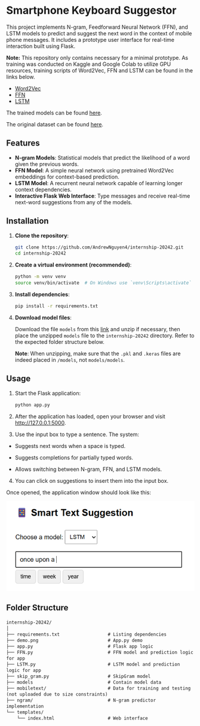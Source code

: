 # Smartphone Keyboard Suggestor

This project implements N-gram, Feedforward Neural Network (FFN), and LSTM models to predict and suggest the next word in the context of mobile phone messages. It includes a prototype user interface for real-time interaction built using Flask.

**Note:** This repository only contains necessary for a minimal prototype. As training was conducted on Kaggle and Google Colab to utilize GPU resources, training scripts of Word2Vec, FFN and LSTM can be found in the links below.
- [Word2Vec](https://colab.research.google.com/drive/1lO-mX_WCrWglw0LX1S1QZjh97Ok4hjBc?usp=sharing)
- [FFN](https://colab.research.google.com/drive/1SvY10YrdAKN4nOJfAM4eMYHaIlb2yMro?usp=sharing)
- [LSTM](https://bit.ly/3Hkn0Z0)  

The trained models can be found [here](https://husteduvn-my.sharepoint.com/:f:/g/personal/duc_nm225437_sis_hust_edu_vn/Ep3UlaSY2BVKtzYl_XyDPNQBnSPyKRHjmmPJy8krgtV56Q?e=XE2q72).


The original dataset can be found [here](https://digitalcommons.mtu.edu/mobiletext/).

## Features

- **N-gram Models**: Statistical models that predict the likelihood of a word given the previous words.
- **FFN Model**: A simple neural network using pretrained Word2Vec embeddings for context-based prediction.
- **LSTM Model**: A recurrent neural network capable of learning longer context dependencies.
- **Interactive Flask Web Interface**: Type messages and receive real-time next-word suggestions from any of the models.


## Installation

1. **Clone the repository**:
    ```sh
    git clone https://github.com/AndrewNguyen4/internship-20242.git
    cd internship-20242
    ```

2. **Create a virtual environment (recommended)**:
    ```sh
    python -m venv venv
    source venv/bin/activate  # On Windows use `venv\Scripts\activate`
    ```

3. **Install dependencies**:
    ```sh
    pip install -r requirements.txt
    ```

4. **Download model files**:

    Download the file `models` from this [link](https://husteduvn-my.sharepoint.com/:f:/g/personal/duc_nm225437_sis_hust_edu_vn/Ep3UlaSY2BVKtzYl_XyDPNQBnSPyKRHjmmPJy8krgtV56Q?e=XE2q72) and unzip if necessary, then place the unzipped `models` file to the `internship-20242` directory.
    Refer to the expected folder structure below.

    **Note**: When unzipping, make sure that the `.pkl` and `.keras` files are indeed placed in `/models`, not `models/models`.
    

## Usage
1. Start the Flask application:
    ```sh
    python app.py
    ```

2. After the application has loaded, open your browser and visit http://127.0.0.1:5000.
    
3. Use the input box to type a sentence. The system:

- Suggests next words when a space is typed.

- Suggests completions for partially typed words.

- Allows switching between N-gram, FFN, and LSTM models.

4. You can click on suggestions to insert them into the input box.

Once opened, the application window should look like this:
    

![A screenshot of the application](demo.png)
	   
## Folder Structure

```
internship-20242/
│
├── requirements.txt                  # Listing dependencies
├── demo.png                          # App.py demo
├── app.py                            # Flask app logic
├── FFN.py                            # FFN model and prediction logic for app
├── LSTM.py                           # LSTM model and prediction logic for app
├── skip_gram.py                      # SkipGram model
├── models                            # Contain model data
├── mobiletext/                       # Data for training and testing (not uploaded due to size constraints)
├── ngram/                            # N-gram predictor implementation
└── templates/
    └── index.html                    # Web interface

```